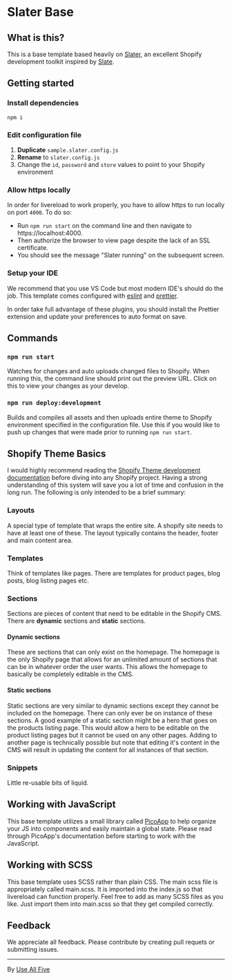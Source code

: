 # Slater Base

## What is this?

This is a base template based heavily on [Slater](https://github.com/the-couch/slater), an excellent Shopify development toolkit inspired by [Slate](https://github.com/Shopify/slate).

## Getting started

### Install dependencies

```
npm i
```

### Edit configuration file

1. **Duplicate** `sample.slater.config.js`
2. **Rename** to `slater.config.js`
3. Change the `id`, `password` and `store` values to point to your Shopify environment

### Allow https locally

In order for livereload to work properly, you have to allow https to run locally on port `4000`. To do so:

-   Run `npm run start` on the command line and then navigate to https://localhost:4000.
-   Then authorize the browser to view page despite the lack of an SSL certificate.
-   You should see the message "Slater running" on the subsequent screen.

### Setup your IDE

We recommend that you use VS Code but most modern IDE's should do the job. This template comes configured with [eslint](https://eslint.org/) and [prettier](https://prettier.io/).

In order take full advantage of these plugins, you should install the Prettier extension and update your preferences to auto format on save.

## Commands

### `npm run start`

Watches for changes and auto uploads changed files to Shopify. When running this, the command line should print out the preview URL. Click on this to view your changes as your develop.

### `npm run deploy:development`

Builds and compiles all assets and then uploads entire theme to Shopify environment specified in the configuration file. Use this if you would like to push up changes that were made prior to running `npm run start`.

## Shopify Theme Basics

I would highly recommend reading the [Shopify Theme development documentation](https://help.shopify.com/en/themes/development) before diving into any Shopify project. Having a strong understanding of this system will save you a lot of time and confusion in the long run. The following is only intended to be a brief summary:

### Layouts

A special type of template that wraps the entire site. A shopify site needs to have at least one of these. The layout typically contains the header, footer and main content area.

### Templates

Think of templates like pages. There are templates for product pages, blog posts, blog listing pages etc.

### Sections

Sections are pieces of content that need to be editable in the Shopify CMS. There are **dynamic** sections and **static** sections.

#### Dynamic sections

These are sections that can only exist on the homepage. The homepage is the only Shopify page that allows for an unlimited amount of sections that can be in whatever order the user wants. This allows the homepage to basically be completely editable in the CMS.

#### Static sections

Static sections are very similar to dynamic sections except they cannot be included on the homepage. There can only ever be on instance of these sections. A good example of a static section might be a hero that goes on the products listing page. This would allow a hero to be editable on the product listing pages but it cannot be used on any other pages. Adding to another page is technically possible but note that editing it's content in the CMS will result in updating the content for all instances of that section.

### Snippets

Little re-usable bits of liquid.

## Working with JavaScript

This base template utilizes a small library called [PicoApp](https://github.com/estrattonbailey/picoapp) to help organize your JS into components and easily maintain a global state. Please read through PicoApp's documentation before starting to work with the JavaScript.

## Working with SCSS

This base template uses SCSS rather than plain CSS. The main scss file is appropriately called main.scss. It is imported into the index.js so that livereload can function properly. Feel free to add as many SCSS files as you like. Just import them into main.scss so that they get compiled correctly.

## Feedback

We appreciate all feedback. Please contribute by creating pull requets or submitting issues.

---

By [Use All Five](https://useallfive.com)
